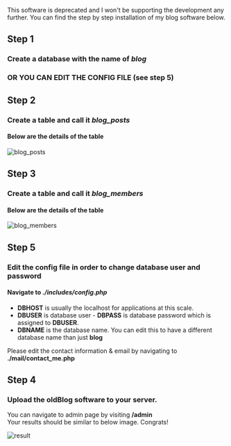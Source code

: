 This software is deprecated and I won't be supporting the development any further. You can find the step by step installation of my blog software below.
## Step 1
### Create a database with the name of *blog*
### OR YOU CAN EDIT THE CONFIG FILE (see step 5)

## Step 2
### Create a table and call it *blog_posts*
#### Below are the details of the table
![blog_posts](https://i.gyazo.com/565fab096f5cc6e87345496f75c4a135.png)

## Step 3
### Create a table and call it *blog_members*
#### Below are the details of the table
![blog_members](https://i.gyazo.com/f022725c9fbebe62cd0fad1c00fa78ab.png)

## Step 5
### Edit the config file in order to change database user and password
#### Navigate to *./includes/config.php*
<ul>
 <li><b>DBHOST</b> is usually the localhost for applications at this scale.</li>
 <li><b>DBUSER</b> is database user - <b>DBPASS</b> is database password which is assigned to <b>DBUSER</b>.</li>
 <li><b>DBNAME</b> is the database name. You can edit this to have a different database name than just <b>blog</b></li>
</ul>
<p>Please edit the contact information & email by navigating to <b>./mail/contact_me.php</b></p>

## Step 4
### Upload the oldBlog software to your server.
<p>You can navigate to admin page by visiting <b>/admin</b>
<br>Your results should be similar to below image. Congrats!</p>

![result](https://i.gyazo.com/9b4e0968fb252ac3c651f4e0fdc8b0d4.jpg)
